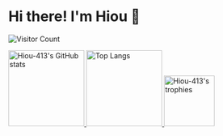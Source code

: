# Hi there! I'm Hiou 👋   

![Visitor Count](https://count.getloli.com/get/@:Hiou-413)

<p align="left">
  <a href="https://github.com/anuraghazra/github-readme-stats">
    <img height="150.2em" alt="Hiou-413's GitHub stats" src="https://github-readme-stats.vercel.app/api/?username=Hiou-413&theme=tokyonight&show_icons=true" />
  </a>
  <a href="https://github.com/anuraghazra/github-readme-stats">
    <img height="150.2em" alt="Top Langs" src="https://github-readme-stats.vercel.app/api/top-langs/?username=Hiou-413&layout=compact&theme=tokyonight" />
  </a>
  <a href="https://github.com/ryo-ma/github-profile-trophy">
    <img height="100.2em" alt="Hiou-413's trophies" src="https://github-profile-trophy.vercel.app/?username=Hiou-413&rank=SSS,SS,S,AAA,AA,A,B,C,SECRET&column=7&theme=onedark" />
  </a>
</p>
